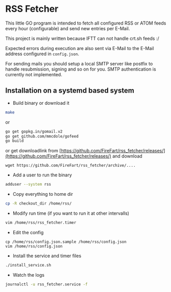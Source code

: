 # RSS Fetcher
This little GO program is intended to fetch all configured RSS or ATOM feeds every hour (configurable) and send new entries per E-Mail.

This project is mainly written because IFTT can not handle crt.sh feeds :/

Expected errors during execution are also sent via E-Mail to the E-Mail address configured in `config.json`.

For sending mails you should setup a local SMTP server like postfix to handle resubmission, signing and so on for you. SMTP authentication is currently not implemented.

## Installation on a systemd based system
* Build binary or download it
```bash
make
```
or
```bash
go get gopkg.in/gomail.v2
go get github.com/mmcdole/gofeed
go build
```
or get downloadlink from [https://github.com/FireFart/rss_fetcher/releases/](https://github.com/FireFart/rss_fetcher/releases/) and download
```
wget https://github.com/FireFart/rss_fetcher/archive/....
```

* Add a user to run the binary
```bash
adduser --system rss
```

* Copy everything to home dir
```bash
cp -R checkout_dir /home/rss/
```

* Modify run time (if you want to run it at other intervalls)
```bash
vim /home/rss/rss_fetcher.timer
```

* Edit the config
```
cp /home/rss/config.json.sample /home/rss/config.json
vim /home/rss/config.json
```

* Install the service and timer files
```bash
./install_service.sh
```

* Watch the logs
```bash
journalctl -u rss_fetcher.service -f
```
